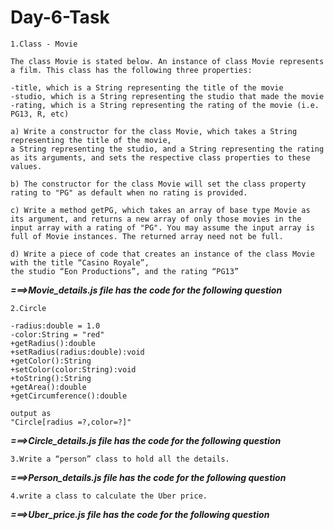 # Day-6-Task

```
1.Class - Movie

The class Movie is stated below. An instance of class Movie represents a film. This class has the following three properties:

-title, which is a String representing the title of the movie
-studio, which is a String representing the studio that made the movie
-rating, which is a String representing the rating of the movie (i.e. PG­13, R, etc)

a) Write a constructor for the class Movie, which takes a String representing the title of the movie,
a String representing the studio, and a String representing the rating as its arguments, and sets the respective class properties to these values.

b) The constructor for the class Movie will set the class property rating to "PG" as default when no rating is provided.

c) Write a method getPG, which takes an array of base type Movie as its argument, and returns a new array of only those movies in the input array with a rating of "PG". You may assume the input array is full of Movie instances. The returned array need not be full.

d) Write a piece of code that creates an instance of the class Movie with the title “Casino Royale”,
the studio “Eon Productions”, and the rating “PG­13”
```

**_===>Movie_details.js file has the code for the following question_**


```
2.Circle

-radius:double = 1.0
-color:String = "red"
+getRadius():double
+setRadius(radius:double):void
+getColor():String
+setColor(color:String):void
+toString():String
+getArea():double
+getCircumference():double

output as
"Circle[radius =?,color=?]"
```

**_===>Circle_details.js file has the code for the following question_**

```
3.Write a “person” class to hold all the details.
```

**_===>Person_details.js file has the code for the following question_**

```
4.write a class to calculate the Uber price.
```

**_===>Uber_price.js file has the code for the following question_**
